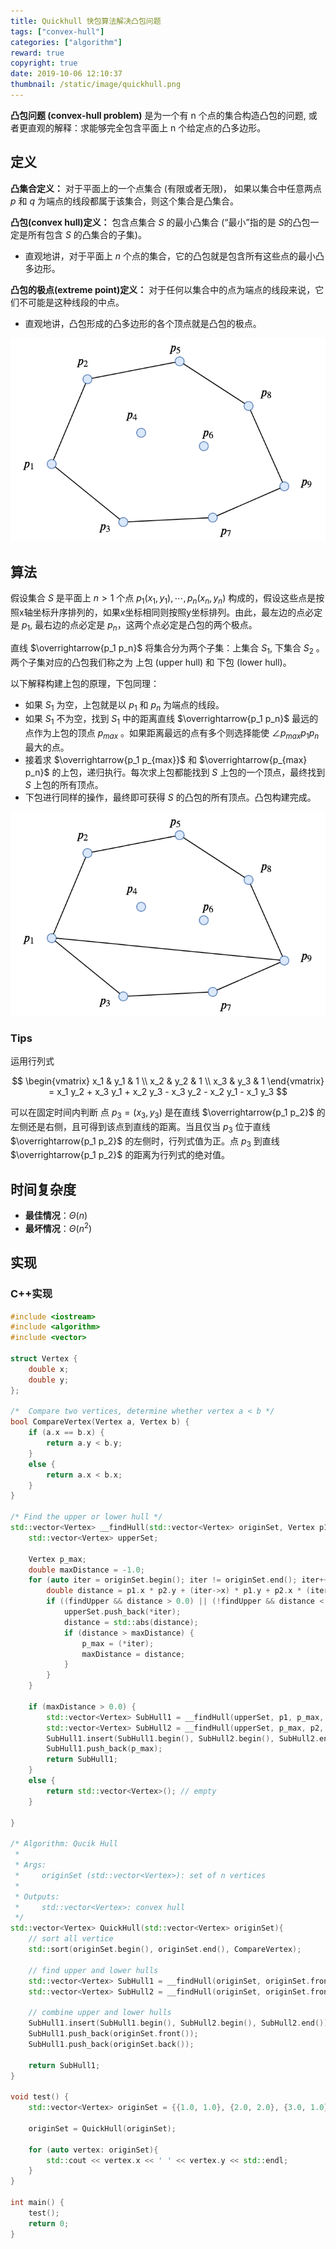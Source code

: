 ```yaml
---
title: Quickhull 快包算法解决凸包问题
tags: ["convex-hull"]
categories: ["algorithm"]
reward: true
copyright: true
date: 2019-10-06 12:10:37
thumbnail: /static/image/quickhull.png
---
```






**凸包问题 (convex-hull problem)** 是为一个有 n 个点的集合构造凸包的问题, 或者更直观的解释：求能够完全包含平面上 n 个给定点的凸多边形。



<!--more-->

## 定义

**凸集合定义：**  对于平面上的一个点集合 (有限或者无限)， 如果以集合中任意两点 $p$ 和 $q$ 为端点的线段都属于该集合，则这个集合是凸集合。 

**凸包(convex hull)定义：** 包含点集合 $S$ 的最小凸集合 (“最小”指的是 $S$的凸包一定是所有包含 $S$ 的凸集合的子集)。

+ 直观地讲，对于平面上 $n$ 个点的集合，它的凸包就是包含所有这些点的最小凸多边形。

**凸包的极点(extreme point)定义：**  对于任何以集合中的点为端点的线段来说，它们不可能是这种线段的中点。

+ 直观地讲，凸包形成的凸多边形的各个顶点就是凸包的极点。 



![convex-hull](quickhull/%E6%9C%AA%E5%91%BD%E5%90%8D%E8%A1%A8%E5%8D%95%20(11).png)



## 算法

假设集合 $S$ 是平面上 $n>1$ 个点 $p_1(x_1, y_1), \cdots, p_n(x_n, y_n)$ 构成的，假设这些点是按照x轴坐标升序排列的，如果x坐标相同则按照y坐标排列。由此，最左边的点必定是 $p_1$, 最右边的点必定是 $p_n$，这两个点必定是凸包的两个极点。

直线 $\overrightarrow{p_1 p_n}$ 将集合分为两个子集：上集合 $S_1$,  下集合 $S_2$ 。两个子集对应的凸包我们称之为 上包 (upper hull) 和 下包 (lower hull)。

以下解释构建上包的原理，下包同理：

+ 如果 $S_1$ 为空，上包就是以 $p_1$ 和 $p_n$ 为端点的线段。
+ 如果 $S_1$ 不为空，找到 $S_1$ 中的距离直线 $\overrightarrow{p_1 p_n}$ 最远的点作为上包的顶点 $p_{max}$ 。如果距离最远的点有多个则选择能使 $\angle p_{max} p_1 p_n$ 最大的点。
+ 接着求 $\overrightarrow{p_1 p_{max}}$ 和 $\overrightarrow{p_{max} p_n}$  的上包，递归执行。每次求上包都能找到 $S$ 上包的一个顶点，最终找到 $S$ 上包的所有顶点。
+ 下包进行同样的操作，最终即可获得 $S$ 的凸包的所有顶点。凸包构建完成。



![quick-hull](quickhull/%E6%9C%AA%E5%91%BD%E5%90%8D%E8%A1%A8%E5%8D%95%20(12).png)

### Tips

运用行列式


$$
\begin{vmatrix} 
x_1 & y_1 & 1 \\
x_2 & y_2 & 1 \\
x_3 & y_3 & 1 
\end{vmatrix}
= x_1 y_2 + x_3 y_1 + x_2 y_3 - x_3 y_2 - x_2 y_1 - x_1 y_3
$$


可以在固定时间内判断 点 $p_3=(x_3, y_3)$ 是在直线 $\overrightarrow{p_1 p_2}$ 的左侧还是右侧，且可得到该点到直线的距离。当且仅当 $p_3$ 位于直线 $\overrightarrow{p_1 p_2}$ 的左侧时，行列式值为正。点 $p_3$ 到直线 $\overrightarrow{p_1 p_2}$ 的距离为行列式的绝对值。

## 时间复杂度

+ **最佳情况**：$\Theta (n)$
+ **最坏情况**：$\Theta (n^2)$



## 实现

### C++实现



```c++
#include <iostream>
#include <algorithm>
#include <vector>

struct Vertex {
    double x;
    double y;
};

/*  Compare two vertices, determine whether vertex a < b */
bool CompareVertex(Vertex a, Vertex b) {
    if (a.x == b.x) {
        return a.y < b.y;
    }
    else {
        return a.x < b.x;
    }
}

/* Find the upper or lower hull */ 
std::vector<Vertex> __findHull(std::vector<Vertex> originSet, Vertex p1, Vertex p2, bool findUpper){
    std::vector<Vertex> upperSet;

    Vertex p_max;
    double maxDistance = -1.0;
    for (auto iter = originSet.begin(); iter != originSet.end(); iter++) {
        double distance = p1.x * p2.y + (iter->x) * p1.y + p2.x * (iter->y) - (iter->x) * p2.y - p2.x * p1.y - p1.x * (iter->y);
        if ((findUpper && distance > 0.0) || (!findUpper && distance < 0.0)) {
            upperSet.push_back(*iter);
            distance = std::abs(distance);
            if (distance > maxDistance) {
                p_max = (*iter);
                maxDistance = distance;
            }
        }
    }
    
    if (maxDistance > 0.0) {
        std::vector<Vertex> SubHull1 = __findHull(upperSet, p1, p_max, findUpper);
        std::vector<Vertex> SubHull2 = __findHull(upperSet, p_max, p2, findUpper);
        SubHull1.insert(SubHull1.begin(), SubHull2.begin(), SubHull2.end());
        SubHull1.push_back(p_max);
        return SubHull1;
    }
    else {
        return std::vector<Vertex>(); // empty
    }

}

/* Algorithm: Qucik Hull
 * 
 * Args:
 *     originSet (std::vector<Vertex>): set of n vertices 
 * 
 * Outputs:
 *     std::vector<Vertex>: convex hull
 */
std::vector<Vertex> QuickHull(std::vector<Vertex> originSet){
    // sort all vertice
    std::sort(originSet.begin(), originSet.end(), CompareVertex);

    // find upper and lower hulls
    std::vector<Vertex> SubHull1 = __findHull(originSet, originSet.front(), originSet.back(), true);
    std::vector<Vertex> SubHull2 = __findHull(originSet, originSet.front(), originSet.back(), false);

    // combine upper and lower hulls
    SubHull1.insert(SubHull1.begin(), SubHull2.begin(), SubHull2.end());
    SubHull1.push_back(originSet.front());
    SubHull1.push_back(originSet.back());

    return SubHull1;
}

void test() {
    std::vector<Vertex> originSet = {{1.0, 1.0}, {2.0, 2.0}, {3.0, 1.0}, {3.0, 3.0} , {1.0, 3.0}};
    
    originSet = QuickHull(originSet);

    for (auto vertex: originSet){
        std::cout << vertex.x << ' ' << vertex.y << std::endl; 
    }
}

int main() {
    test();
    return 0;
}
```

